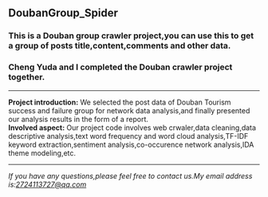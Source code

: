 ## DoubanGroup_Spider
### This is a Douban group crawler project,you can use this to get a group of posts title,content,comments and other data.<br>
### Cheng Yuda and I completed the Douban crawler project together.<br>
***
**Project introduction:** We selected the post data of Douban Tourism success and failure group for network data analysis,and finally presented our analysis results in the form of a report.<br>
**Involved aspect:** Our project code involves web crwaler,data cleaning,data descriptive analysis,text word frequency and word cloud analysis,TF-IDF keyword extraction,sentiment analysis,co-occurence network analysis,IDA theme modeling,etc.
***
*If you have any questions,please feel free to contact us.My email address is:2724113727@qq.com*
